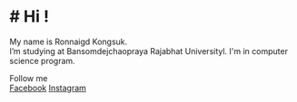 # # Hi !<br>
 My name is Ronnaigd Kongsuk. <br>
 I’m studying at Bansomdejchaopraya Rajabhat Universityl. I'm in computer science program.<br>

Follow me<br>
[Facebook](https://www.facebook.com/)
[Instagram](https://www.instagram.com/?hl=th)
